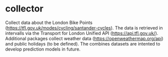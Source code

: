 # collector
Collect data about the London Bike Points (https://tfl.gov.uk/modes/cycling/santander-cycles). The data is retrieved in intervalls via the Transport for London Unified API (https://api.tfl.gov.uk/). Additional packages collect weather data (https://openweathermap.org/api) and public holidays (to be defined). The combines datasets are intented to develop prediction models in future.


